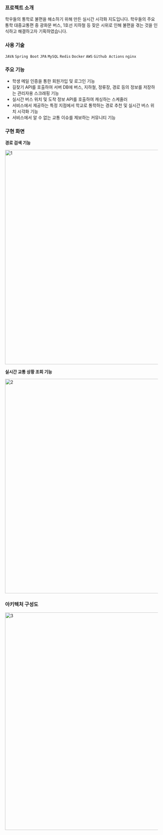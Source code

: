 ### 프로젝트 소개

학우들의 통학로 불편을 해소하기 위해 만든 실시간 시각화 지도입니다. 학우들의 주요 통학 대중교통편 중 광화문 버스, 1호선 지하철 등 잦은 시위로 인해 불편을 겪는 것을 인식하고 해결하고자 기획하였습니다.

### 사용 기술

`JAVA` `Spring Boot` `JPA` `MySQL` `Redis` `Docker` `AWS` `Github Actions` `nginx`

### 주요 기능

- 학생 메일 인증을 통한 회원가입 및 로그인 기능
- 길찾기 API를 호출하여 서버 DB에 버스, 지하철, 정류장, 경로 등의 정보를 저장하는 관리자용 스크래핑 기능
- 실시간 버스 위치 및 도착 정보 API를 호출하여 캐싱하는 스케줄러
- 서비스에서 제공하는 특정 지점에서 학교로 통학하는 경로 추천 및 실시간 버스 위치 시각화 기능
- 서비스에서 알 수 없는 교통 이슈를 제보하는 커뮤니티 기능

### 구현 화면

**경로 검색 기능**

<img width="706" alt="1" src="https://github.com/user-attachments/assets/6e2acc62-fc79-4f5c-ab92-2b50e71033dd">



**실시간 교통 상황 조회 기능**

<img width="706" alt="2" src="https://github.com/user-attachments/assets/fdd18d06-76ec-4d58-9333-ed0620517292">


### 아키텍처 구성도
<img width="716" alt="3" src="https://github.com/user-attachments/assets/23b5d124-a6a5-488b-90c9-2a912c4a8205">
